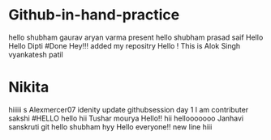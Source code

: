 # Github-in-hand-practice

hello shubham gaurav
aryan varma present
hello shubham
prasad
saif
Hello
Hello Dipti
#Done
Hey!!!
added my repositry
Hello ! This is Alok Singh
vyankatesh patil
# Nikita 
hiiiii
s
Alexmercer07 idenity update
githubsession day 1
I am contributer
sakshi
#HELLO 
hello
hii
Tushar
mourya
Hello!!
hii
hellooooooo
Janhavi
sanskruti
git
hello shubham
hyy
Hello everyone!!
new line
hiii 

